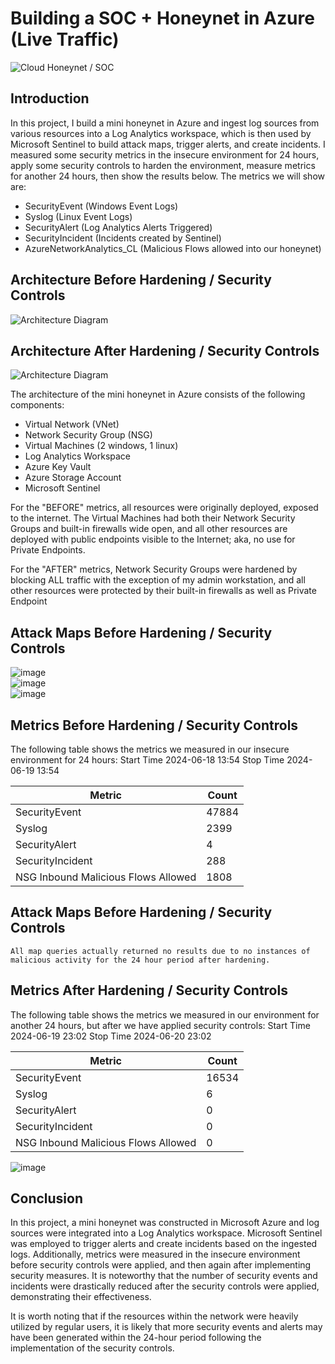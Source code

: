 # Building a SOC + Honeynet in Azure (Live Traffic)
![Cloud Honeynet / SOC](https://i.imgur.com/ZWxe03e.jpg)

## Introduction

In this project, I build a mini honeynet in Azure and ingest log sources from various resources into a Log Analytics workspace, which is then used by Microsoft Sentinel to build attack maps, trigger alerts, and create incidents. I measured some security metrics in the insecure environment for 24 hours, apply some security controls to harden the environment, measure metrics for another 24 hours, then show the results below. The metrics we will show are:

- SecurityEvent (Windows Event Logs)
- Syslog (Linux Event Logs)
- SecurityAlert (Log Analytics Alerts Triggered)
- SecurityIncident (Incidents created by Sentinel)
- AzureNetworkAnalytics_CL (Malicious Flows allowed into our honeynet)

## Architecture Before Hardening / Security Controls
![Architecture Diagram](https://i.imgur.com/aBDwnKb.jpg)

## Architecture After Hardening / Security Controls
![Architecture Diagram](https://i.imgur.com/YQNa9Pp.jpg)

The architecture of the mini honeynet in Azure consists of the following components:

- Virtual Network (VNet)
- Network Security Group (NSG)
- Virtual Machines (2 windows, 1 linux)
- Log Analytics Workspace
- Azure Key Vault
- Azure Storage Account
- Microsoft Sentinel

For the "BEFORE" metrics, all resources were originally deployed, exposed to the internet. The Virtual Machines had both their Network Security Groups and built-in firewalls wide open, and all other resources are deployed with public endpoints visible to the Internet; aka, no use for Private Endpoints.

For the "AFTER" metrics, Network Security Groups were hardened by blocking ALL traffic with the exception of my admin workstation, and all other resources were protected by their built-in firewalls as well as Private Endpoint

## Attack Maps Before Hardening / Security Controls
![image](https://github.com/user-attachments/assets/d6e3a6d7-9418-40c1-ba94-69e1c9be6296)<br>
![image](https://github.com/user-attachments/assets/8fedae24-a7c0-4752-9fc4-98b89c8219fa)<br>
![image](https://github.com/user-attachments/assets/993d00f2-ef9a-4bbe-b2c6-1e1fe8d12f12)<br>

## Metrics Before Hardening / Security Controls

The following table shows the metrics we measured in our insecure environment for 24 hours:
Start Time 2024-06-18 13:54
Stop Time 2024-06-19 13:54

| Metric                   | Count
| ------------------------ | -----
| SecurityEvent            | 47884
| Syslog                   | 2399
| SecurityAlert            | 4
| SecurityIncident         | 288
| NSG Inbound Malicious Flows Allowed | 1808

## Attack Maps Before Hardening / Security Controls

```All map queries actually returned no results due to no instances of malicious activity for the 24 hour period after hardening.```

## Metrics After Hardening / Security Controls

The following table shows the metrics we measured in our environment for another 24 hours, but after we have applied security controls:
Start Time 2024-06-19 23:02
Stop Time	2024-06-20 23:02

| Metric                   | Count
| ------------------------ | -----
| SecurityEvent            | 16534
| Syslog                   | 6
| SecurityAlert            | 0
| SecurityIncident         | 0
| NSG Inbound Malicious Flows Allowed | 0

![image](https://github.com/user-attachments/assets/e940e227-2039-4286-8920-63122bd0c3a9)


## Conclusion

In this project, a mini honeynet was constructed in Microsoft Azure and log sources were integrated into a Log Analytics workspace. Microsoft Sentinel was employed to trigger alerts and create incidents based on the ingested logs. Additionally, metrics were measured in the insecure environment before security controls were applied, and then again after implementing security measures. It is noteworthy that the number of security events and incidents were drastically reduced after the security controls were applied, demonstrating their effectiveness.

It is worth noting that if the resources within the network were heavily utilized by regular users, it is likely that more security events and alerts may have been generated within the 24-hour period following the implementation of the security controls.
